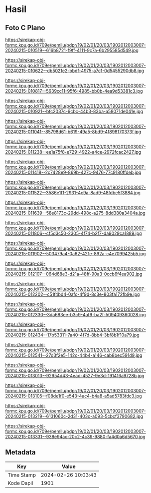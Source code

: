 # Hasil

## Foto C Plano

https://sirekap-obj-formc.kpu.go.id/709e/pemilu/pdpr/19/02/01/20/03/1902012003007-20240215-010519--616b8721-f9ff-4111-9c7a-6b295585d549.jpg

https://sirekap-obj-formc.kpu.go.id/709e/pemilu/pdpr/19/02/01/20/03/1902012003007-20240215-010622--db5021e2-bbdf-4975-a7c1-0d5455290db8.jpg

https://sirekap-obj-formc.kpu.go.id/709e/pemilu/pdpr/19/02/01/20/03/1902012003007-20240215-010817--5639cc11-95f6-4985-bb0b-4ea9d53381c3.jpg

https://sirekap-obj-formc.kpu.go.id/709e/pemilu/pdpr/19/02/01/20/03/1902012003007-20240215-010921--bfc2037c-9cbc-44b3-83ba-a58071de041e.jpg

https://sirekap-obj-formc.kpu.go.id/709e/pemilu/pdpr/19/02/01/20/03/1902012003007-20240215-011041--85798d61-b619-49a5-8bd9-4f898170373f.jpg

https://sirekap-obj-formc.kpu.go.id/709e/pemilu/pdpr/19/02/01/20/03/1902012003007-20240215-011238--ee1a75f8-e729-4922-a4ce-2972fcac2427.jpg

https://sirekap-obj-formc.kpu.go.id/709e/pemilu/pdpr/19/02/01/20/03/1902012003007-20240215-011418--2c7428e9-869b-427c-9476-77c9180ffdeb.jpg

https://sirekap-obj-formc.kpu.go.id/709e/pemilu/pdpr/19/02/01/20/03/1902012003007-20240215-011522--3586e1f1-2931-4c9a-8ad9-48fdbe5f3884.jpg

https://sirekap-obj-formc.kpu.go.id/709e/pemilu/pdpr/19/02/01/20/03/1902012003007-20240215-011639--58e8173c-29dd-498c-a275-8dd380a3404a.jpg

https://sirekap-obj-formc.kpu.go.id/709e/pemilu/pdpr/19/02/01/20/03/1902012003007-20240215-011806--cf5d3c50-2305-4f74-b2f7-da9029ca1889.jpg

https://sirekap-obj-formc.kpu.go.id/709e/pemilu/pdpr/19/02/01/20/03/1902012003007-20240215-011902--503479a4-0a62-421e-892a-c4e7099425b5.jpg

https://sirekap-obj-formc.kpu.go.id/709e/pemilu/pdpr/19/02/01/20/03/1902012003007-20240215-012107--064d68e3-d21a-48ff-90a3-0ccb6f4ea902.jpg

https://sirekap-obj-formc.kpu.go.id/709e/pemilu/pdpr/19/02/01/20/03/1902012003007-20240215-012202--c51f4bd4-0afc-4f9d-8c3e-803fa172fb9e.jpg

https://sirekap-obj-formc.kpu.go.id/709e/pemilu/pdpr/19/02/01/20/03/1902012003007-20240215-012330--3da683ee-b3c9-4af9-ba2f-509409360028.jpg

https://sirekap-obj-formc.kpu.go.id/709e/pemilu/pdpr/19/02/01/20/03/1902012003007-20240215-012434--17b53311-7a40-4f7d-8bb4-3bf8b1f10a79.jpg

https://sirekap-obj-formc.kpu.go.id/709e/pemilu/pdpr/19/02/01/20/03/1902012003007-20240215-012541--27d3f2e5-142c-44b4-a146-cab8bec591d9.jpg

https://sirekap-obj-formc.kpu.go.id/709e/pemilu/pdpr/19/02/01/20/03/1902012003007-20240215-013013--92954d43-4ead-4527-9e3d-191416a9728b.jpg

https://sirekap-obj-formc.kpu.go.id/709e/pemilu/pdpr/19/02/01/20/03/1902012003007-20240215-013105--f08de1f0-e543-4ac4-b4a8-a5ad5783fdc3.jpg

https://sirekap-obj-formc.kpu.go.id/709e/pemilu/pdpr/19/02/01/20/03/1902012003007-20240215-013219--6131060c-2d31-403c-a093-5cbcf3790682.jpg

https://sirekap-obj-formc.kpu.go.id/709e/pemilu/pdpr/19/02/01/20/03/1902012003007-20240215-013331--938e94ac-20c2-4c39-9880-fa4d0a6d5670.jpg


## Metadata

| Key        | Value               |
| ---------- | ------------------- |
| Time Stamp | 2024-02-26 10:03:43 |
| Kode Dapil | 1901                |



